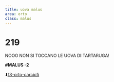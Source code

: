 ```yaml
---
title: uova malus
area: orto
class: malus
---
```

# 219
NOOO NON SI TOCCANO LE UOVA DI TARTARUGA!

**#MALUS -2**

⬇️[13-orto-carciofi](13-orto-carciofi.md) 

